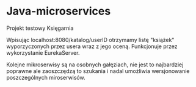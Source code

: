 # Java-microservices

Projekt testowy Księgarnia

Wpisując localhost:8080/katalog/userID otrzymamy listę "książek" wyporzyczonych przez usera wraz z jego oceną.
Funkcjonuje przez wykorzystanie EurekaServer.

Kolejne mikroserwisy są na osobnych gałęziach, nie jest to najbardziej poprawne ale zaoszczędzą to szukania i nadal umożliwia wersjonowanie poszczególnych miroserwisów.
